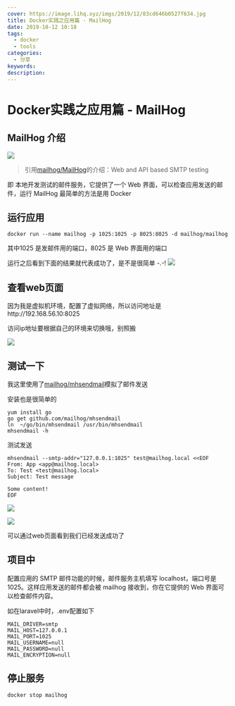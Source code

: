 ```yaml
---
cover: https://image.lihq.xyz/imgs/2019/12/83cd646b0527f634.jpg
title: Docker实践之应用篇 - MailHog
date: 2019-10-12 10:18
tags:
  - docker
  - tools
categories:
  - 分享
keywords:
description:
---
```

# Docker实践之应用篇 - MailHog


## MailHog 介绍

![](https://image.lihq.xyz/imgs/2019/10/901b69f9be24d19d.png)

> 引用[mailhog/MailHog](https://github.com/mailhog/MailHog)的介绍：Web and API based SMTP testing

即 本地开发测试的邮件服务，它提供了一个 Web 界面，可以检查应用发送的邮件，运行 MailHog 最简单的方法是用 Docker

## 运行应用
```
docker run --name mailhog -p 1025:1025 -p 8025:8025 -d mailhog/mailhog
```
其中1025 是发邮件用的端口，8025 是 Web 界面用的端口

运行之后看到下面的结果就代表成功了，是不是很简单 -.-!
![](https://image.lihq.xyz/imgs/2019/10/1e16102c65066934.png)

## 查看web页面
因为我是虚拟机环境，配置了虚拟网络，所以访问地址是http://192.168.56.10:8025

访问ip地址要根据自己的环境来切换哦，别照搬

![](https://image.lihq.xyz/imgs/2019/10/924ab46c3c5d3ba8.png)

## 测试一下

我这里使用了[mailhog/mhsendmail](https://github.com/mailhog/mhsendmail/)模拟了邮件发送

安装也是很简单的
```
yum install go
go get github.com/mailhog/mhsendmail
ln  ~/go/bin/mhsendmail /usr/bin/mhsendmail
mhsendmail -h
```
测试发送
```
mhsendmail --smtp-addr="127.0.0.1:1025" test@mailhog.local <<EOF
From: App <app@mailhog.local>
To: Test <test@mailhog.local>
Subject: Test message

Some content!
EOF
```

![](https://image.lihq.xyz/imgs/2019/10/211367dfa26d7766.png)

![](https://image.lihq.xyz/imgs/2019/10/f10267917917547b.png)

可以通过web页面看到我们已经发送成功了

## 项目中

配置应用的 SMTP 邮件功能的时候，邮件服务主机填写 localhost，端口号是 1025。这样应用发送的邮件都会被 mailhog 接收到，你在它提供的 Web 界面可以检查邮件内容。

如在laravel中时，.env配置如下
```
MAIL_DRIVER=smtp
MAIL_HOST=127.0.0.1
MAIL_PORT=1025
MAIL_USERNAME=null
MAIL_PASSWORD=null
MAIL_ENCRYPTION=null
```

## 停止服务
```
docker stop mailhog
```